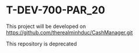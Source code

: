 # T-DEV-700-PAR_20

This project will be developed on https://github.com/therealminhduc/CashManager.git

This repository is deprecated
